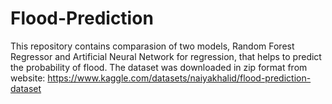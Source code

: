 # Flood-Prediction

This repository contains comparasion of two models, Random Forest Regressor and Artificial Neural Network for regression, that helps to predict the probability of flood. The dataset was downloaded in zip format from website: https://www.kaggle.com/datasets/naiyakhalid/flood-prediction-dataset 
